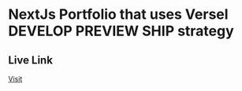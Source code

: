# NextJs Portfolio that uses Versel DEVELOP PREVIEW SHIP strategy 
## Live Link 
[Visit](https://delivery-next.vercel.app/)

